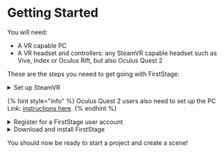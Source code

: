 # Getting Started

You will need:

* A VR capable PC
* A VR headset and controllers: any SteamVR capable headset such as Vive, Index or Oculus Rift, but also Oculus Quest 2

These are the steps you neeed to get going with FirstStage:

<details>

<summary>Set up SteamVR</summary>

If you have a Vive or an Index headset, SteamVR will be installed while setting up your headset.

If you are using an Oculus Rift or Quest 2 or do not otherwise have SteamVR installed, you can [get it here](https://store.steampowered.com/app/250820/SteamVR/).

</details>

{% hint style="info" %}
Oculus Quest 2 users also need to set up the PC Link: [instructions here](oculus-quest.md).
{% endhint %}

<details>

<summary>Register for a FirstStage user account</summary>



</details>

<details>

<summary>Download and install FirstStage</summary>



</details>

You should now be ready to start a project and create a scene!
